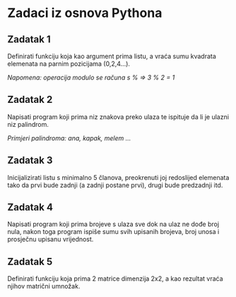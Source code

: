 # Zadaci iz osnova Pythona

## Zadatak 1

Definirati funkciju koja kao argument prima listu, a vraća sumu kvadrata elemenata na parnim pozicijama (0,2,4...).

*Napomena: operacija modulo se računa s % => 3 % 2 = 1*

## Zadatak 2

Napisati program koji prima niz znakova preko ulaza te ispituje da li je ulazni niz palindrom.

*Primjeri palindroma: ana, kapak, melem ...*

## Zadatak 3

Inicijalizirati listu s minimalno 5 članova, preokrenuti joj redoslijed elemenata tako da prvi bude zadnji (a zadnji postane prvi), drugi bude predzadnji itd.


## Zadatak 4

Napisati program koji prima brojeve s ulaza sve dok na ulaz ne dođe broj nula, nakon toga program ispiše sumu svih upisanih brojeva, broj unosa i prosječnu upisanu vrijednost.

## Zadatak 5

Definirati funkciju koja prima 2 matrice dimenzija 2x2, a kao rezultat vraća njihov matrični umnožak.